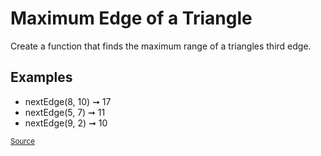 <h1>Maximum Edge of a Triangle</h1>

<p>Create a function that finds the maximum range of a triangles third edge.</p>

<h2>Examples</h2>

<ul>
	<li>nextEdge(8, 10) ➞ 17</li>
	<li>nextEdge(5, 7) ➞ 11</li>
	<li>nextEdge(9, 2) ➞ 10</li>
</ul>

<small><a href="https://edabit.com/challenge/nhXofMMyrowMyr9Nv">Source</a></small>